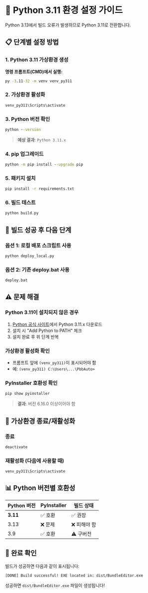 # 🐍 Python 3.11 환경 설정 가이드

Python 3.13에서 빌드 오류가 발생하므로 Python 3.11로 전환합니다.

## 📋 단계별 설정 방법

### 1. Python 3.11 가상환경 생성
**명령 프롬프트(CMD)에서 실행:**
```cmd
py -3.11-32 -m venv venv_py311
```

### 2. 가상환경 활성화
```cmd
venv_py311\Scripts\activate
```

### 3. Python 버전 확인
```cmd
python --version
```
> **예상 결과**: `Python 3.11.x`

### 4. pip 업그레이드
```cmd
python -m pip install --upgrade pip
```

### 5. 패키지 설치
```cmd
pip install -r requirements.txt
```

### 6. 빌드 테스트
```cmd
python build.py
```

## 🚀 빌드 성공 후 다음 단계

### 옵션 1: 로컬 배포 스크립트 사용
```cmd
python deploy_local.py
```

### 옵션 2: 기존 deploy.bat 사용
```cmd
deploy.bat
```

## ⚠️ 문제 해결

### Python 3.11이 설치되지 않은 경우
1. [Python 공식 사이트](https://www.python.org/downloads/)에서 Python 3.11.x 다운로드
2. 설치 시 "Add Python to PATH" 체크
3. 설치 완료 후 위 단계 반복

### 가상환경 활성화 확인
- 프롬프트 앞에 `(venv_py311)`이 표시되어야 함
- 예: `(venv_py311) C:\Users\...\PbbAuto>`

### PyInstaller 호환성 확인
```cmd
pip show pyinstaller
```
> **결과**: 버전 6.16.0 이상이어야 함

## 🔄 가상환경 종료/재활성화

### 종료
```cmd
deactivate
```

### 재활성화 (다음에 사용할 때)
```cmd
venv_py311\Scripts\activate
```

## 📊 Python 버전별 호환성

| Python 버전 | PyInstaller | 빌드 상태 |
|-------------|-------------|-----------|
| **3.11** | ✅ 호환 | ✅ 권장 |
| 3.13 | ❌ 문제 | ❌ 피해야 함 |
| 3.9 | ✅ 호환 | ⚠️ 구버전 |

## 🎯 완료 확인

빌드가 성공하면 다음과 같이 표시됩니다:
```
[DONE] Build successful! EXE located in: dist/BundleEditor.exe
```

성공하면 `dist/BundleEditor.exe` 파일이 생성됩니다!

